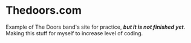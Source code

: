 # Thedoors.com
Example of The Doors band's site for practice, *****but it is not finished yet*****. Making this stuff for myself to increase level of coding.
